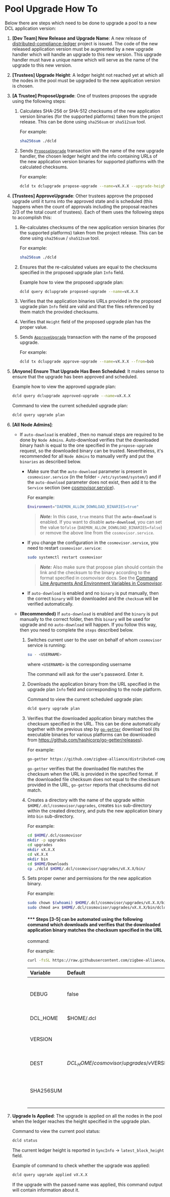 # Pool Upgrade How To

Below there are steps which need to be done to upgrade a pool to a new DCL
application version:

1. **[Dev Team] New Release and Upgrade Name**: A new release of
   [distributed-compliance-ledger](https://github.com/zigbee-alliance/distributed-compliance-ledger)
   project is issued. The code of the new released application version must be
   augmented by a new upgrade handler which will handle an upgrade to this new
   version. This upgrade handler must have a unique name which will serve as the
   name of the upgrade to this new version.

2. **[Trustees] Upgrade Height**: A ledger height not reached yet at which all
   the nodes in the pool must be upgraded to the new application version is
   chosen.

3. **[A Trustee] ProposeUpgrade**: One of trustees proposes the upgrade using
   the following steps:

   1. Calculates SHA-256 or SHA-512 checksums of the new application version
      binaries (for the supported platforms) taken from the project release.
      This can be done using `sha256sum` or `sha512sum` tool.

      For example:

      ```bash
      sha256sum ./dcld
      ```

   2. Sends [`ProposeUpgrade`](./transactions.md#propose_upgrade) transaction
      with the name of the new upgrade handler, the chosen ledger height and the
      info containing URLs of the new application version binaries for supported
      platforms with the calculated checksums.

      For example:

      ```bash
      dcld tx dclupgrade propose-upgrade --name=vX.X.X --upgrade-height=<int64> --upgrade-info="{\"binaries\":{\"linux/amd64\":\"https://github.com/zigbee-alliance/distributed-compliance-ledger/releases/download/vX.X.X/dcld?checksum=sha256:50708d4f7e00da347d4e678bf26780cd424232461c4bb414f72391c75e39545a\"}}" --from=alice
      ```

4. **[Trustees] ApproveUpgrade**: Other trustees approve the proposed upgrade
   until it turns into the approved state and is scheduled (this happens when
   the count of approvals including the proposal reaches 2/3 of the total count
   of trustees). Each of them uses the following steps to accomplish this:

   1. Re-calculates checksums of the new application version binaries (for the
      supported platforms) taken from the project release. This can be done
      using `sha256sum` / `sha512sum` tool.

      For example:

      ```bash
      sha256sum ./dcld
      ```

   2. Ensures that the re-calculated values are equal to the checksums specified
      in the proposed upgrade plan `Info` field.

      Example how to view the proposed upgrade plan:

      ```bash
      dcld query dclupgrade proposed-upgrade --name=vX.X.X
      ```

   3. Verifies that the application binaries URLs provided in the proposed
      upgrade plan `Info` field are valid and that the files referenced by them
      match the provided checksums.

   4. Verifies that `Height` field of the proposed upgrade plan has the proper
      value.

   5. Sends [`ApproveUpgrade`](./transactions.md#approve_upgrade) transaction
      with the name of the proposed upgrade.

      For example:

      ```bash
      dcld tx dclupgrade approve-upgrade --name=vX.X.X --from=bob
      ```

5. **[Anyone] Ensure That Upgrade Has Been Scheduled**: It makes sense to ensure
   that the upgrade has been approved and scheduled.

   Example how to view the approved upgrade plan:

   ```bash
   dcld query dclupgrade approved-upgrade --name=vX.X.X
   ```

   Command to view the current scheduled upgrade plan:

   ```bash
   dcld query upgrade plan
   ```

6. **[All Node Admins]**: 
   
   - If `auto-download` is enabled , then no manual steps are required to be done by `Node Admins`. Auto-download verifies that the downloaded binary hash is equal to the one specified in the `propose-upgrade` request, so the downloaded binary can be trusted.
   Nevertheless, it's recommended for all `Node Admins` to manually verify and put the `binaries` as described below.<br>
      - Make sure that the `auto-download` parameter is present in `cosmovisor.service` (in the folder - `/etc/systemd/system/`) and if the `auto-download` parameter does not exist, then add it to the  `Service` section (see [cosmovisor.service](../deployment/cosmovisor.service)).
         
         For example:

         ```bash
         Environment="DAEMON_ALLOW_DOWNLOAD_BINARIES=true"
         ```

         > **_Note:_**  In this case, `true` means that the **`auto-download`** is enabled. If you want to disable **`auto-download`**, you can set the value to`false` (`DAEMON_ALLOW_DOWNLOAD_BINARIES=false`) or remove the above line from the `cosmovisor.service`.

      - If you change the configuration in the `cosmovisor.service`, you need to restart `cosmovisor.service`:
         ```bash
         sudo systemctl restart cosmovisor
         ```

         > **_Note:_** Also make sure that propose plan should contain the link and the checksum to the binary according to the format specified in cosmovisor docs. 
         See the [Command Line Arguments And Environment Variables in Cosmovisor](https://github.com/cosmos/cosmos-sdk/tree/main/cosmovisor#command-line-arguments-and-environment-variables).

      - If `auto-download` is enabled and no `binary` is put manually, then the correct `binary` will be downloaded and the `checksum` will be verified automatically. 
   
   - **(Recommended)** If `auto-download` is enabled and the `binary` is put manually to the correct folder, then this `binary` will be used for upgrade and no `auto-download` will happen. If you follow this way, then you need to complete the `steps` described below.

      1. Switches current user to the user on behalf of whom `cosmovisor` service
         is running:

         ```bash
         su - <USERNAME>
         ```

         where `<USERNAME>` is the corresponding username

         The command will ask for the user's password. Enter it.

      2. Downloads the application binary from the URL specified in the upgrade
         plan `Info` field and corresponding to the node platform.

         Command to view the current scheduled upgrade plan:

         ```bash
         dcld query upgrade plan
         ```

      3. Verifies that the downloaded application binary matches the checksum
         specified in the URL. This can be done automatically together with the
         previous step by [`go-getter`](https://github.com/hashicorp/go-getter)
         download tool (its executable binaries for various platforms can be
         downloaded from <https://github.com/hashicorp/go-getter/releases>).

         For example:

         ```bash
         go-getter https://github.com/zigbee-alliance/distributed-compliance-ledger/releases/download/vX.X.X/dcld?checksum=sha256:50708d4f7e00da347d4e678bf26780cd424232461c4bb414f72391c75e39545a $HOME/Downloads
         ```

         `go-getter` verifies that the downloaded file matches the checksum when
         the URL is provided in the specified format. If the downloaded file
         checksum does not equal to the checksum provided in the URL, `go-getter`
         reports that checksums did not match.

      4. Creates a directory with the name of the upgrade within
         `$HOME/.dcl/cosmovisor/upgrades`, creates `bin` sub-directory within the
         created directory, and puts the new application binary into `bin`
         sub-directory.

         For example:

         ```bash
         cd $HOME/.dcl/cosmovisor
         mkdir -p upgrades
         cd upgrades
         mkdir vX.X.X
         cd vX.X.X
         mkdir bin
         cd $HOME/Downloads
         cp ./dcld $HOME/.dcl/cosmovisor/upgrades/vX.X.X/bin/
         ```

      5. Sets proper owner and permissions for the new application binary.

         For example:

         ```bash
         sudo chown $(whoami) $HOME/.dcl/cosmovisor/upgrades/vX.X.X/bin/dcld
         sudo chmod a+x $HOME/.dcl/cosmovisor/upgrades/vX.X.X/bin/dcld
         ```

         #### *** Steps [3-5] can be automated using the following command which downloads and verifies that the downloaded application binary matches the checksum specified in the URL
            command:

            For example:

            ```bash
            curl -fsSL https://raw.githubusercontent.com/zigbee-alliance/distributed-compliance-ledger/master/deployment/scripts/install.sh | SHA256SUM=ea0e16eed3cc30b5a7f17299aca01b5d827b9a04576662d957af02608bca0fb6 bash
            ```

            | Variable   | Default                                     | Description                                  |
            |:-----------|:--------------------------------------------|----------------------------------------------|
            | DEBUG      | false                                       | Enables verbose mode during the execution    |
            | DCL_HOME   | $HOME/.dcl                                  | DCL home folder                              |
            | VERSION    |                                             | DCL binary version to be upgraded            |
            | DEST       | $DCL_HOME/cosmovisor/upgrades/v$VERSION/bin | Destination path for DCL binary              |
            | SHA256SUM  |                                             | SHA256 sum value for DCL binary verification |

7. **Upgrade Is Applied**: The upgrade is applied on all the nodes in the pool
   when the ledger reaches the height specified in the upgrade plan.

   Command to view the current pool status:

   ```bash
   dcld status
   ```

   The current ledger height is reported in `SyncInfo` -> `latest_block_height`
   field.

   Example of command to check whether the upgrade was applied:

   ```bash
   dcld query upgrade applied vX.X.X
   ```

   If the upgrade with the passed name was applied, this command output will
   contain information about it.
